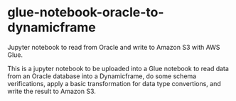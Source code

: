# glue-notebook-oracle-to-dynamicframe
Jupyter notebook to read from Oracle and write to Amazon S3 with AWS Glue.


This is a jupyter notebook to be uploaded into a Glue notebook to read data from an Oracle database into a Dynamicframe, do some schema verifications, apply a basic transformation for data type convertions, and write the result to Amazon S3.
